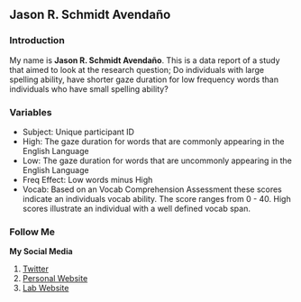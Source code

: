 ## Jason R. Schmidt Avendaño

### Introduction
My name is **Jason R. Schmidt Avendaño**. This is a data report of a study that aimed to look at the research question; Do individuals with large spelling ability, have shorter gaze duration for low frequency words than individuals who have small spelling ability? 

### Variables 
   - Subject: Unique participant ID
   - High: The gaze duration for words that are commonly appearing in the English Language 
   - Low: The gaze duration for words that are uncommonly appearing in the English Language 
   - Freq Effect: Low words minus High
   - Vocab: Based on an Vocab Comprehension Assessment these scores indicate an individuals vocab ability. The          score ranges from 0 - 40. High scores illustrate an individual with a well defined vocab span. 

### Follow Me
**My Social Media** 
1. [Twitter](https://twitter.com/_jasonschmidt)
2. [Personal Website](https://jasonschmidt6.wixsite.com/jason)
3. [Lab Website](https://emac-usf.com/)
